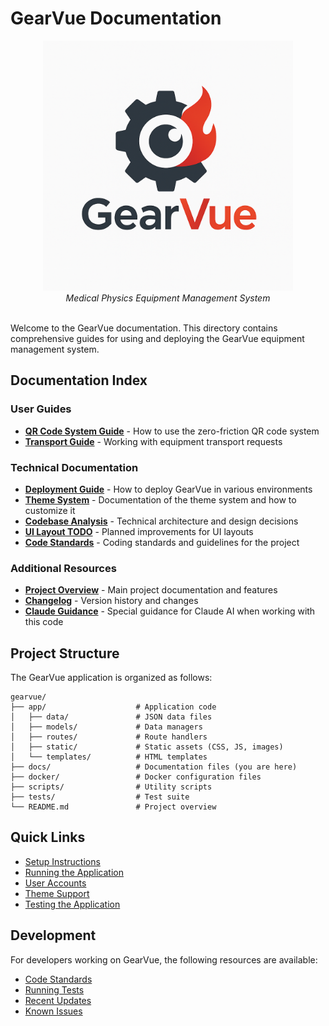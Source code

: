 # GearVue Documentation

<div align="center">
  <img src="../Resources/gearvue-text.png" alt="GearVue Logo" width="400">
  <br>
  <i>Medical Physics Equipment Management System</i>
  <br><br>
</div>

Welcome to the GearVue documentation. This directory contains comprehensive guides for using and deploying the GearVue equipment management system.

## Documentation Index

### User Guides

- [**QR Code System Guide**](QR_CODE_GUIDE.md) - How to use the zero-friction QR code system
- [**Transport Guide**](TRANSPORT_GUIDE.md) - Working with equipment transport requests

### Technical Documentation

- [**Deployment Guide**](DEPLOYMENT_GUIDE.md) - How to deploy GearVue in various environments
- [**Theme System**](THEME_SYSTEM.md) - Documentation of the theme system and how to customize it
- [**Codebase Analysis**](CODEBASE_ANALYSIS.md) - Technical architecture and design decisions
- [**UI Layout TODO**](UI_LAYOUT_TODO.md) - Planned improvements for UI layouts
- [**Code Standards**](CODE_STANDARDS.md) - Coding standards and guidelines for the project

### Additional Resources

- [**Project Overview**](../README.md) - Main project documentation and features
- [**Changelog**](CHANGELOG.md) - Version history and changes
- [**Claude Guidance**](CLAUDE.md) - Special guidance for Claude AI when working with this code

## Project Structure

The GearVue application is organized as follows:

```
gearvue/
├── app/                    # Application code
│   ├── data/               # JSON data files
│   ├── models/             # Data managers
│   ├── routes/             # Route handlers
│   ├── static/             # Static assets (CSS, JS, images)
│   └── templates/          # HTML templates
├── docs/                   # Documentation files (you are here)
├── docker/                 # Docker configuration files
├── scripts/                # Utility scripts
├── tests/                  # Test suite
└── README.md               # Project overview
```

## Quick Links

- [Setup Instructions](../README.md#setup-instructions)
- [Running the Application](../README.md#manual-setup)
- [User Accounts](../README.md#user-accounts)
- [Theme Support](../README.md#theme-support)
- [Testing the Application](../README.md#testing-the-application)

## Development

For developers working on GearVue, the following resources are available:

- [Code Standards](CODE_STANDARDS.md)
- [Running Tests](../README.md#running-tests)
- [Recent Updates](CHANGELOG.md)
- [Known Issues](CLAUDE.md#known-issues)